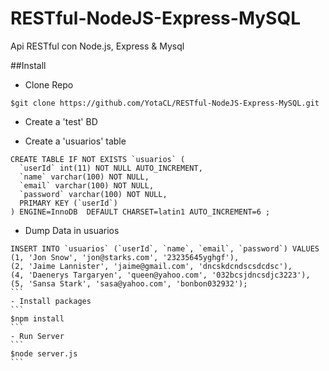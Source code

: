# RESTful-NodeJS-Express-MySQL
Api RESTful con Node.js, Express &amp; Mysql

##Install

- Clone Repo
```
$git clone https://github.com/YotaCL/RESTful-NodeJS-Express-MySQL.git
```

- Create a 'test' BD

- Create a 'usuarios' table

```
CREATE TABLE IF NOT EXISTS `usuarios` (
  `userId` int(11) NOT NULL AUTO_INCREMENT,
  `name` varchar(100) NOT NULL,
  `email` varchar(100) NOT NULL,
  `password` varchar(100) NOT NULL,
  PRIMARY KEY (`userId`)
) ENGINE=InnoDB  DEFAULT CHARSET=latin1 AUTO_INCREMENT=6 ;
````
- Dump Data in usuarios

````
INSERT INTO `usuarios` (`userId`, `name`, `email`, `password`) VALUES
(1, 'Jon Snow', 'jon@starks.com', '23235645yghgf'),
(2, 'Jaime Lannister', 'jaime@gmail.com', 'dncskdcndscsdcdsc'),
(4, 'Daenerys Targaryen', 'queen@yahoo.com', '032bcsjdncsdjc3223'),
(5, 'Sansa Stark', 'sasa@yahoo.com', 'bonbon032932');
```
- Install packages
```
$npm install
```
- Run Server
```
$node server.js
```
